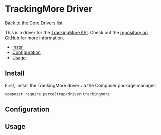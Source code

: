 # TrackingMore Driver

[Back to the Core Drivers list](drivers.md#core-drivers)

This is a driver for the [TrackingMore API][trackingmore]. Check out the [repository on GitHub][repo] for more information.

- [Install](#install)
- [Configuration](#configuration)
- [Usage](#usage)

<a name="install"></a>
## Install

First, install the TrackingMore driver via the Composer package manager:

```shell
composer require parceltrap/driver-trackingmore
```

<a name="configuration"></a>
## Configuration

<a name="usage"></a>
## Usage

[repo]: https://github.com/parceltrap/driver-trackingmore
[trackingmore]: https://trackingmore.com
